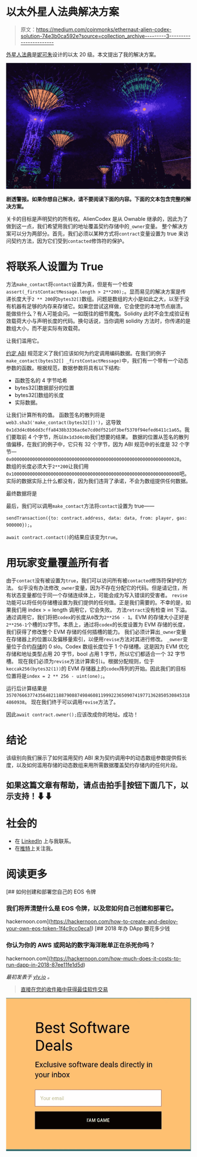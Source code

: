 # 以太外星人法典解决方案

> 原文：<https://medium.com/coinmonks/ethernaut-alien-codex-solution-74e3b0ca592e?source=collection_archive---------3----------------------->

[外星人法典](https://ethernaut.zeppelin.solutions/level/0x73048cec9010e92c298b016966bde1cc47299df5)是[妮可朱](https://medium.com/u/60cd0f45aab?source=post_page-----74e3b0ca592e--------------------------------)设计的以太 20 级。本文提出了我的解决方案。

![](img/541a1e601d8b525ffab46887294f0830.png)

**剧透警报。如果你想自己解决，请不要阅读下面的内容。下面的文本包含完整的解决方案。**

关卡的目标是声明契约的所有权。AlienCodex 是从 Ownable 继承的，因此为了做到这一点，我们希望用我们的地址覆盖契约存储中的`_owner`变量。
整个解决方案可以分为两部分。首先，我们必须以某种方式将`contract`变量设置为 true 来访问契约方法，因为它们受到`contacted`修饰符的保护。

# 将联系人设置为 True

方法`make_contact`将`contact`设置为真，但是有一个检查`assert(_firstContactMessage.length > 2**200);`。显而易见的解决方案是传递长度大于`2 ** 200`的`bytes32[]`数组。问题是数组的大小是如此之大，以至于没有机器有足够的内存来存储它。如果您尝试这样做，它会使您的本地节点崩溃。
能做些什么？有人可能会问。一如既往的细节魔鬼。Solidity 此时不会生成验证有效载荷大小与声明长度的代码。换句话说，当你调用 solidity 方法时，你传递的是数组大小，而不是实际有效载荷。

让我们滥用它。

[约定 ABI](https://solidity.readthedocs.io/en/latest/abi-spec.html) 规范定义了我们应该如何为约定调用编码数据。在我们的例子`make_contact(bytes32[] _firstContactMessage)`中，我们有一个带有一个动态参数的函数。根据规范，数据参数将具有以下结构:

*   函数签名的 4 字节哈希
*   bytes32[]数据部分的位置
*   bytes32[]数组的长度
*   实际数据。

让我们计算所有的值。
函数签名的散列将是`web3.sha3('make_contact(bytes32[])')`，这导致`0x1d3d4c0b6dd3cffa8438b3336ac6e7cd0df521df3bef5370f94efed6411c1a65`。我们要取前 4 个字节，所以`0x1d3d4c0b`我们想要的结果。
数据的位置从签名的散列值偏移，在我们的例子中，它只有 32 个字节，因为 ABI 规范中的长度是 32 个字节—`0x0000000000000000000000000000000000000000000000000000000000000020`。
数组的长度必须大于`2**200`让我们用`0x1000000000000000000000000000000000000000000000000000000000000000`吧。实际的数据实际上什么都没有，因为我们违背了承诺，不会为数组提供任何数据。

最终数据将是

最后，我们可以调用`make_contact`方法将`contact`设置为 true——

`sendTransaction({to: contract.address, data: data, from: player, gas: 900000});`。

`await contract.contact()`的结果应该变为`true`。

# 用玩家变量覆盖所有者

由于`contact`没有被设置为`true`，我们可以访问所有被`contacted`修饰符保护的方法。
似乎没有办法修改`_owner`变量，因为不存在分配它的代码。但是请记住，所有状态变量都位于同一个存储连续体上，可能会成为写入错误的受害者。
`revise`功能可以将任何存储槽设置为我们提供的任何值。正是我们需要的。不幸的是，如果我们用 index > = length 调用它，它会失败。
方法`retract`没有检查 int 下溢。通过调用它，我们将把`codex`的长度从`0`改为`2**256 - 1`。EVM 的存储大小正好是`2**256-1`个槽的`32`字节。本质上，通过将`codex`的长度设置为 EVM 存储的长度，我们获得了修改整个 EVM 存储的任何插槽的能力。
我们必须计算出`_owner`变量在存储器上的位置以及偏移量索引，以便用`revise`方法对其进行修改。
`_owner`变量位于合约[存储](https://programtheblockchain.com/posts/2018/03/09/understanding-ethereum-smart-contract-storage/)的 0 slo。Codex 数组长度位于 1 个存储槽。这是因为 EVM 优化存储和地址类型占用 20 字节，bool 占用 1 字节，所以它们都适合一个 32 字节槽。
现在我们必须为`revise`方法计算索引`i`。根据分配规则，位于`keccak256(bytes32(1))`的 EVM 存储器上的`codex`阵列的开始。因此我们的目标位置将是`index = 2 ** 256 - uint(one);`。

运行后计算结果是`35707666377435648211887908874984608119992236509074197713628505308453184860938`。
现在我们终于可以调用`revise`方法了。

因此`await contract.owner();`应该改成你的地址。成功！

# 结论

该级别向我们展示了如何滥用契约 ABI 来为契约调用中的动态数组参数提供假长度，以及如何滥用存储的动态数组来用所需数据覆盖契约存储内的任何片段。

## 如果这篇文章有帮助，请点击拍手👏按钮下面几下，以示支持！⬇⬇

# 社会的

*   在 [LinkedIn](https://www.linkedin.com/in/ylv-io/) 上与我联系。
*   在[推特](https://twitter.com/ylv_io)上关注我。

# 阅读更多

[](https://hackernoon.com/how-to-create-and-deploy-your-own-eos-token-1f4c9cc0eca1) [## 如何创建和部署您自己的 EOS 令牌

### 我们将弄清楚什么是 EOS 令牌，以及您如何自己创建和部署它。

hackernoon.com](https://hackernoon.com/how-to-create-and-deploy-your-own-eos-token-1f4c9cc0eca1) [](https://hackernoon.com/how-much-does-it-costs-to-run-dapp-in-2018-87ee11fe1d5d) [## 2018 年办 DApp 要花多少钱

### 你认为你的 AWS 或网站的数字海洋账单正在杀死你吗？

hackernoon.com](https://hackernoon.com/how-much-does-it-costs-to-run-dapp-in-2018-87ee11fe1d5d) 

*最初发表于* [*ylv.io*](https://ylv.io/p/8bada813-7700-4d34-ad30-04d19a71b802/) *。*

> [直接在您的收件箱中获得最佳软件交易](https://coincodecap.com/?utm_source=coinmonks)

[![](img/7c0b3dfdcbfea594cc0ae7d4f9bf6fcb.png)](https://coincodecap.com/?utm_source=coinmonks)